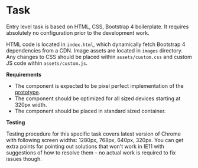 # Task

Entry level task is based on HTML, CSS, Bootstrap 4 boilerplate. It requires absolutely no configuration prior to the development work.

HTML code is located in `index.html`, which dynamically fetch Bootstrap 4 dependencies from a CDN. Image assets are located in `images` directory. Any changes to CSS should be placed within `assets/custom.css` and custom JS code within `assets/custom.js`.

**Requirements**

* The component is expected to be pixel perfect implementation of the [prototype](https://xd.adobe.com/spec/9981f5d9-8668-4cc6-526f-53b0e436b63e-efb0/). 
* The component should be optimized for all sized devices starting at 320px width. 
* The component should be placed in standard sized container.

**Testing**

Testing procedure for this specific task covers latest version of Chrome with following screen widths: 1280px, 768px, 640px, 320px. You can get extra points for pointing out solutions that won't work in IE11 with suggestions of how to resolve them – no actual work is required to fix issues though.